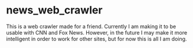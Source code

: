 # news_web_crawler
This is a web crawler made for a friend. Currently I am making it to be usable with CNN and Fox News. However, in the future I may make it more intelligent in order to work for other sites, but for now this is all I am doing.
